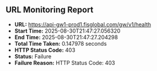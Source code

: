 ## URL Monitoring Report

- **URL:** https://api-gw1-prod1.fisglobal.com/gw/v1/health
- **Start Time:** 2025-08-30T21:47:27.056320
- **End Time:** 2025-08-30T21:47:27.204298
- **Total Time Taken:** 0.147978 seconds
- **HTTP Status Code:** 403
- **Status:** Failure
- **Failure Reason:** HTTP Status Code: 403
